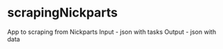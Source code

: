 # scrapingNickparts

App to scraping from Nickparts
Input - json with tasks
Output - json with data

